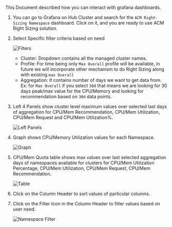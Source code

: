 This Document described how you can interact with grafana dashboards. 

1. You can go to Grafana on Hub Cluster and search for the `ACM Right-Sizing Namespace` dashboard. Click on it, and you are ready to use ACM Right Sizing solution.


2. Select Specific filter criteria based on need

    ![Filters](https://github.com/stolostron/thanos-metrics-analyzer/blob/main/data-assets/images/filter.png)

   * Cluster: Dropdown contains all the managed cluster names.
   * Profile: For time being only `Max Overall` profile will be available, in future we will incorporate other mechanism to do Right Sizing along with existing `max Overall`
   * Aggregation: It contains number of days we want to get data from. Ex: for `Max Overall` if you select `30d` that means we are looking for 30 days peak/max value for the CPU/Memory and looking for recommendation based on `30d` data points. 


3. Left 4 Panels show cluster level maximum values over selected last days of aggregation for CPU/Mem Recommendation, CPU/Mem Utilization, CPU/Mem Request and CPU/Mem Utilization%.

    ![Left Panels](https://github.com/stolostron/thanos-metrics-analyzer/blob/main/data-assets/images/left-panel.png)


4. Graph shows CPU/Memory Utilization values for each Namespace.

    ![Graph](https://github.com/stolostron/thanos-metrics-analyzer/blob/main/data-assets/images/graph.png)


5. CPU/Mem Quota table shows max values over last selected aggregation days of namespaces available for clusters for CPU/Mem Utilization Percentage, CPU/Mem Utilization, CPU/Mem Request, CPU/Mem Recommendation.

    ![Table](https://github.com/stolostron/thanos-metrics-analyzer/blob/main/data-assets/images/table.png)


6. Click on the Column Header to sort values of particular columns.
   

7. Click on the Filter Icon in the Column Header to filter values based on user need.

    ![Namespace Filter](https://github.com/stolostron/thanos-metrics-analyzer/blob/main/data-assets/images/namespace-filter.png)
